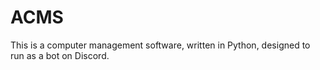 # ACMS
This is a computer management software, written in Python, designed to run as a bot on Discord.
